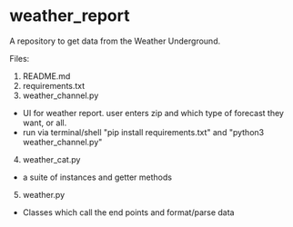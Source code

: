 # weather_report

A repository to get data from the Weather Underground.  

Files:
1. README.md
2. requirements.txt
3. weather_channel.py
  - UI for weather report. user enters zip and which type of forecast they want, or all.
  - run via terminal/shell "pip install requirements.txt" and "python3 weather_channel.py"
4. weather_cat.py
  - a  suite of instances and getter methods
5. weather.py
  - Classes which call the end points and format/parse data
